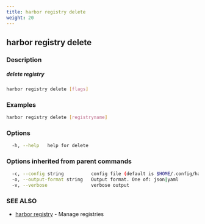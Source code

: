 ```yaml
---
title: harbor registry delete
weight: 20
---
```

## harbor registry delete

### Description

##### delete registry

```sh
harbor registry delete [flags]
```

### Examples

```sh
harbor registry delete [registryname]
```

### Options

```sh
  -h, --help   help for delete
```

### Options inherited from parent commands

```sh
  -c, --config string          config file (default is $HOME/.config/harbor-cli/config.yaml)
  -o, --output-format string   Output format. One of: json|yaml
  -v, --verbose                verbose output
```

### SEE ALSO

* [harbor registry](harbor-registry.md)	 - Manage registries

